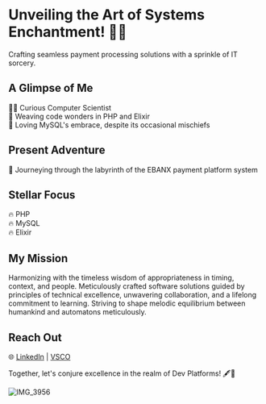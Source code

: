 # Unveiling the Art of Systems Enchantment! 🐘🧪

Crafting seamless payment processing solutions with a sprinkle of IT sorcery.

## A Glimpse of Me

👨‍💻 Curious Computer Scientist  
🌟 Weaving code wonders in PHP and Elixir  
🐬 Loving MySQL's embrace, despite its occasional mischiefs

## Present Adventure

🚀 Journeying through the labyrinth of the EBANX payment platform system

## Stellar Focus

🔥 PHP  
🔥 MySQL   
🔥 Elixir

## My Mission

Harmonizing with the timeless wisdom of appropriateness in timing, context, and people. Meticulously crafted software solutions guided by principles of technical excellence, unwavering collaboration, and a lifelong commitment to learning. Striving to shape melodic equilibrium between humankind and automatons meticulously.

## Reach Out

🌐 [LinkedIn](https://www.linkedin.com/in/felipeshiwu/) | [VSCO](vsco.co/mydearcoffeeshop)

Together, let's conjure excellence in the realm of Dev Platforms! 🖋️🎩

![IMG_3956](https://github.com/felipeshiwu/felipeshiwu/assets/20672779/0a6808e7-c945-45e1-bf74-a6e9694afcb1)
